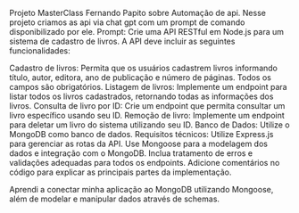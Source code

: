 Projeto MasterClass Fernando Papito sobre Automação de api. 
Nesse projeto criamos as api via chat gpt com um prompt de comando disponibilizado por ele. 
Prompt:
Crie uma API RESTful em Node.js para um sistema de cadastro de livros. A API deve incluir as seguintes funcionalidades:

Cadastro de livros: Permita que os usuários cadastrem livros informando título, autor, editora, ano de publicação e número de páginas. Todos os campos são obrigatórios.
Listagem de livros: Implemente um endpoint para listar todos os livros cadastrados, retornando todas as informações dos livros.
Consulta de livro por ID: Crie um endpoint que permita consultar um livro específico usando seu ID.
Remoção de livro: Implemente um endpoint para deletar um livro do sistema utilizando seu ID.
Banco de Dados: Utilize o MongoDB como banco de dados.
Requisitos técnicos:
Utilize Express.js para gerenciar as rotas da API.
Use Mongoose para a modelagem dos dados e integração com o MongoDB.
Inclua tratamento de erros e validações adequadas para todos os endpoints.
Adicione comentários no código para explicar as principais partes da implementação.

Aprendi a conectar minha aplicação ao MongoDB utilizando Mongoose, além de modelar e manipular dados através de schemas.
